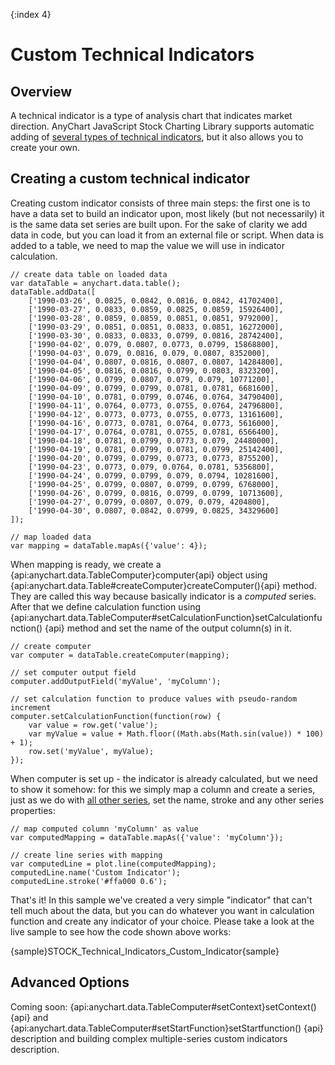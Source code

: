{:index 4}

# Custom Technical Indicators

## Overview

A technical indicator is a type of analysis chart that indicates market direction. AnyChart JavaScript Stock Charting Library supports automatic adding of [several types of technical indicators](Supported_Technical_Indicators), but it also allows you to create your own.

## Creating a custom technical indicator

Creating custom indicator consists of three main steps: the first one is to have a data set to build an indicator upon, most likely (but not necessarily) it is the same data set series are built upon. For the sake of clarity we add data in code, but you can load it from an external file or script. When data is added to a table, we need to map the value we will use in indicator calculation.

```
// create data table on loaded data
var dataTable = anychart.data.table();
dataTable.addData([
    ['1990-03-26', 0.0825, 0.0842, 0.0816, 0.0842, 41702400],
    ['1990-03-27', 0.0833, 0.0859, 0.0825, 0.0859, 15926400],
    ['1990-03-28', 0.0859, 0.0859, 0.0851, 0.0851, 9792000],
    ['1990-03-29', 0.0851, 0.0851, 0.0833, 0.0851, 16272000],
    ['1990-03-30', 0.0833, 0.0833, 0.0799, 0.0816, 28742400],
    ['1990-04-02', 0.079, 0.0807, 0.0773, 0.0799, 15868800],
    ['1990-04-03', 0.079, 0.0816, 0.079, 0.0807, 8352000],
    ['1990-04-04', 0.0807, 0.0816, 0.0807, 0.0807, 14284800],
    ['1990-04-05', 0.0816, 0.0816, 0.0799, 0.0803, 8323200],
    ['1990-04-06', 0.0799, 0.0807, 0.079, 0.079, 10771200],
    ['1990-04-09', 0.0799, 0.0799, 0.0781, 0.0781, 6681600],
    ['1990-04-10', 0.0781, 0.0799, 0.0746, 0.0764, 34790400],
    ['1990-04-11', 0.0764, 0.0773, 0.0755, 0.0764, 24796800],
    ['1990-04-12', 0.0773, 0.0773, 0.0755, 0.0773, 13161600],
    ['1990-04-16', 0.0773, 0.0781, 0.0764, 0.0773, 5616000],
    ['1990-04-17', 0.0764, 0.0781, 0.0755, 0.0781, 6566400],
    ['1990-04-18', 0.0781, 0.0799, 0.0773, 0.079, 24480000],
    ['1990-04-19', 0.0781, 0.0799, 0.0781, 0.0799, 25142400],
    ['1990-04-20', 0.0799, 0.0799, 0.0773, 0.0773, 8755200],
    ['1990-04-23', 0.0773, 0.079, 0.0764, 0.0781, 5356800],
    ['1990-04-24', 0.0799, 0.0799, 0.079, 0.0794, 10281600],
    ['1990-04-25', 0.0799, 0.0807, 0.0799, 0.0799, 6768000],
    ['1990-04-26', 0.0799, 0.0816, 0.0799, 0.0799, 10713600],
    ['1990-04-27', 0.0799, 0.0807, 0.079, 0.079, 4204800],
    ['1990-04-30', 0.0807, 0.0842, 0.0799, 0.0825, 34329600]
]);

// map loaded data
var mapping = dataTable.mapAs({'value': 4});
```

When mapping is ready, we create a {api:anychart.data.TableComputer}computer{api} object using {api:anychart.data.Table#createComputer}createComputer(){api} method. They are called this way because basically indicator is a *computed* series. After that we define calculation function using {api:anychart.data.TableComputer#setCalculationFunction}setCalculationfunction() {api} method and set the name of the output column(s) in it.

```
// create computer
var computer = dataTable.createComputer(mapping);

// set computer output field
computer.addOutputField('myValue', 'myColumn');

// set calculation function to produce values with pseudo-random increment
computer.setCalculationFunction(function(row) {
    var value = row.get('value');
    var myValue = value + Math.floor((Math.abs(Math.sin(value)) * 100) + 1);
    row.set('myValue', myValue);
});
```

When computer is set up - the indicator is already calculated, but we need to show it somehow: for this we simply map a column and create a series, just as we do with [all other series](../Data), set the name, stroke and any other series properties:

```
// map computed column 'myColumn' as value
var computedMapping = dataTable.mapAs({'value': 'myColumn'});

// create line series with mapping
var computedLine = plot.line(computedMapping);
computedLine.name('Custom Indicator');
computedLine.stroke('#ffa000 0.6');
```

That's it! In this sample we've created a very simple "indicator" that can't tell much about the data, but you can do whatever you want in calculation function and create any indicator of your choice. Please take a look at the live sample to see how the code shown above works:

{sample}STOCK\_Technical\_Indicators\_Custom\_Indicator{sample}

## Advanced Options

Coming soon: {api:anychart.data.TableComputer#setContext}setContext(){api} and {api:anychart.data.TableComputer#setStartFunction}setStartfunction() {api} description and building complex multiple-series custom indicators description.
